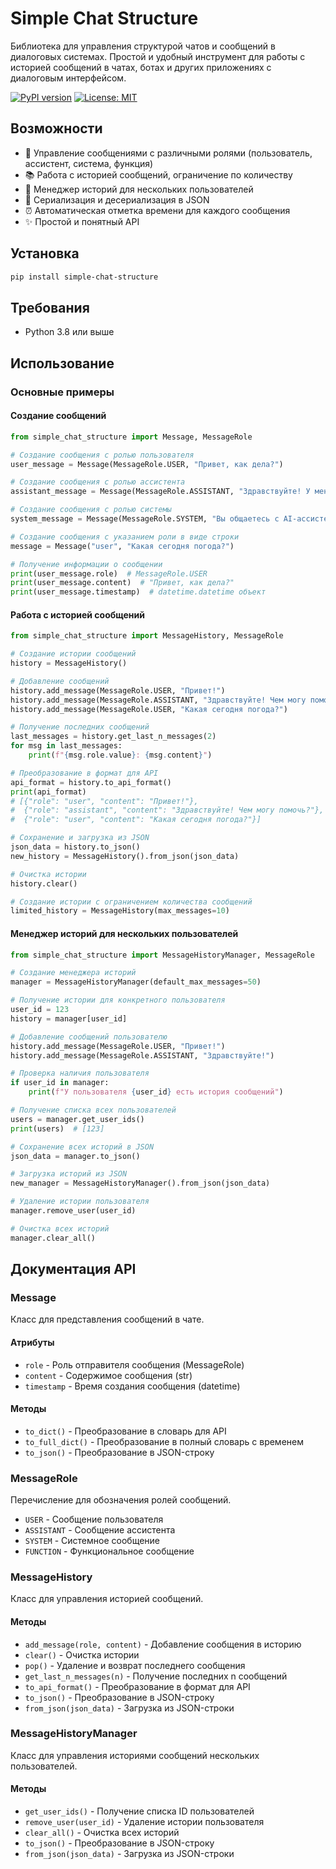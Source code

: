 # Simple Chat Structure

Библиотека для управления структурой чатов и сообщений в диалоговых системах. Простой и удобный инструмент для работы с историей сообщений в чатах, ботах и других приложениях с диалоговым интерфейсом.

[![PyPI version](https://badge.fury.io/py/simple-chat-structure.svg)](https://badge.fury.io/py/simple-chat-structure)
[![License: MIT](https://img.shields.io/badge/License-MIT-yellow.svg)](https://opensource.org/licenses/MIT)

## Возможности

- 📝 Управление сообщениями с различными ролями (пользователь, ассистент, система, функция)
- 📚 Работа с историей сообщений, ограничение по количеству
- 👥 Менеджер историй для нескольких пользователей
- 💾 Сериализация и десериализация в JSON
- ⏰ Автоматическая отметка времени для каждого сообщения
- ✨ Простой и понятный API

## Установка

```bash
pip install simple-chat-structure
```

## Требования

- Python 3.8 или выше

## Использование

### Основные примеры

#### Создание сообщений

```python
from simple_chat_structure import Message, MessageRole

# Создание сообщения с ролью пользователя
user_message = Message(MessageRole.USER, "Привет, как дела?")

# Создание сообщения с ролью ассистента
assistant_message = Message(MessageRole.ASSISTANT, "Здравствуйте! У меня всё отлично, чем могу помочь?")

# Создание сообщения с ролью системы
system_message = Message(MessageRole.SYSTEM, "Вы общаетесь с AI-ассистентом.")

# Создание сообщения с указанием роли в виде строки
message = Message("user", "Какая сегодня погода?")

# Получение информации о сообщении
print(user_message.role)  # MessageRole.USER
print(user_message.content)  # "Привет, как дела?"
print(user_message.timestamp)  # datetime.datetime объект
```

#### Работа с историей сообщений

```python
from simple_chat_structure import MessageHistory, MessageRole

# Создание истории сообщений
history = MessageHistory()

# Добавление сообщений
history.add_message(MessageRole.USER, "Привет!")
history.add_message(MessageRole.ASSISTANT, "Здравствуйте! Чем могу помочь?")
history.add_message(MessageRole.USER, "Какая сегодня погода?")

# Получение последних сообщений
last_messages = history.get_last_n_messages(2)
for msg in last_messages:
    print(f"{msg.role.value}: {msg.content}")

# Преобразование в формат для API
api_format = history.to_api_format()
print(api_format)
# [{"role": "user", "content": "Привет!"}, 
#  {"role": "assistant", "content": "Здравствуйте! Чем могу помочь?"}, 
#  {"role": "user", "content": "Какая сегодня погода?"}]

# Сохранение и загрузка из JSON
json_data = history.to_json()
new_history = MessageHistory().from_json(json_data)

# Очистка истории
history.clear()

# Создание истории с ограничением количества сообщений
limited_history = MessageHistory(max_messages=10)
```

#### Менеджер историй для нескольких пользователей

```python
from simple_chat_structure import MessageHistoryManager, MessageRole

# Создание менеджера историй
manager = MessageHistoryManager(default_max_messages=50)

# Получение истории для конкретного пользователя
user_id = 123
history = manager[user_id]

# Добавление сообщений пользователю
history.add_message(MessageRole.USER, "Привет!")
history.add_message(MessageRole.ASSISTANT, "Здравствуйте!")

# Проверка наличия пользователя
if user_id in manager:
    print(f"У пользователя {user_id} есть история сообщений")

# Получение списка всех пользователей
users = manager.get_user_ids()
print(users)  # [123]

# Сохранение всех историй в JSON
json_data = manager.to_json()

# Загрузка историй из JSON
new_manager = MessageHistoryManager().from_json(json_data)

# Удаление истории пользователя
manager.remove_user(user_id)

# Очистка всех историй
manager.clear_all()
```

## Документация API

### Message

Класс для представления сообщений в чате.

#### Атрибуты

- `role` - Роль отправителя сообщения (MessageRole)
- `content` - Содержимое сообщения (str)
- `timestamp` - Время создания сообщения (datetime)

#### Методы

- `to_dict()` - Преобразование в словарь для API
- `to_full_dict()` - Преобразование в полный словарь с временем
- `to_json()` - Преобразование в JSON-строку

### MessageRole

Перечисление для обозначения ролей сообщений.

- `USER` - Сообщение пользователя
- `ASSISTANT` - Сообщение ассистента
- `SYSTEM` - Системное сообщение
- `FUNCTION` - Функциональное сообщение

### MessageHistory

Класс для управления историей сообщений.

#### Методы

- `add_message(role, content)` - Добавление сообщения в историю
- `clear()` - Очистка истории
- `pop()` - Удаление и возврат последнего сообщения
- `get_last_n_messages(n)` - Получение последних n сообщений
- `to_api_format()` - Преобразование в формат для API
- `to_json()` - Преобразование в JSON-строку
- `from_json(json_data)` - Загрузка из JSON-строки

### MessageHistoryManager

Класс для управления историями сообщений нескольких пользователей.

#### Методы

- `get_user_ids()` - Получение списка ID пользователей
- `remove_user(user_id)` - Удаление истории пользователя
- `clear_all()` - Очистка всех историй
- `to_json()` - Преобразование в JSON-строку
- `from_json(json_data)` - Загрузка из JSON-строки
